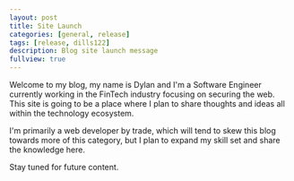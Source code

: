 ```yaml
---
layout: post
title: Site Launch
categories: [general, release]
tags: [release, dills122]
description: Blog site launch message
fullview: true
---
```


Welcome to my blog, my name is Dylan and I'm a Software Engineer currently working in the FinTech industry focusing on securing the web. This site is going to be a place where I plan to share thoughts and ideas all within the technology ecosystem.

I'm primarily a web developer by trade, which will tend to skew this blog towards more of this category, but I plan to expand my skill set and share the knowledge here.

Stay tuned for future content.